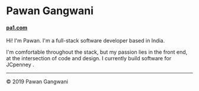 # Pawan Gangwani

#### [pa1.com](http://pa1.com)

Hi! I'm Pawan. I'm a full-stack software developer based in India.

I'm comfortable throughout the stack, but my passion lies in the front end, at the intersection of code and design. I currently build software for JCpenney .

---

© 2019 Pawan Gangwani
